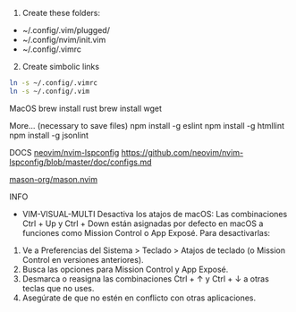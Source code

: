 1. Create these folders: 
- ~/.config/.vim/plugged/
- ~/.config/nvim/init.vim
- ~/.config/.vimrc

2. Create simbolic links

```bash
ln -s ~/.config/.vimrc 
ln -s ~/.config/.vim 
```

MacOS
brew install rust
brew install wget

More... (necessary to save files)
npm install  -g eslint
npm install -g htmllint
npm install -g jsonlint

DOCS
[neovim/nvim-lspconfig](https://github.com/neovim/nvim-lspconfig?tab=readme-ov-file)
https://github.com/neovim/nvim-lspconfig/blob/master/doc/configs.md

[mason-org/mason.nvim](https://mason-registry.dev/registry/list)

INFO
- VIM-VISUAL-MULTI
Desactiva los atajos de macOS:
Las combinaciones Ctrl + Up y Ctrl + Down están asignadas por defecto en macOS a funciones como Mission Control o App Exposé.
Para desactivarlas:
1. Ve a Preferencias del Sistema > Teclado > Atajos de teclado (o Mission Control en versiones anteriores).
2. Busca las opciones para Mission Control y App Exposé.
3. Desmarca o reasigna las combinaciones Ctrl + ↑ y Ctrl + ↓ a otras teclas que no uses.
4. Asegúrate de que no estén en conflicto con otras aplicaciones.
